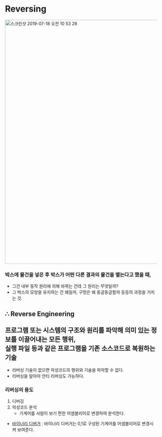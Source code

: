 # Reversing
<img width="806" alt="스크린샷 2019-07-18 오전 10 53 28" src="https://user-images.githubusercontent.com/43804152/61423371-76f5b900-a94a-11e9-83a5-bbcbbde22961.png">

### 박스에 물건을 넣은 후 박스가 어떤 다른 결과의 물건을 뱉는다고 했을 때,
* 그건 내부 동작 원리에 의해 바뀌는 건데 그 원리는 무엇일까?
* 그 박스의 모양을 유지하는 건 왜일까, 구멍은 왜 동글동글할까 등등의 과정을 거치는 것.

## ∴ Reverse Engineering<br><br>프로그램 또는 시스템의 구조와 원리를 파악해 의미 있는 정보를 이끌어내는 모든 행위, <br>실행 파일 등과 같은 프로그램을 기존 소스코드로 복원하는 기술 
* 리버싱 기술이 없으면 악성코드의 행위와 기술을 파악할 수 없다.
* 리버싱을 알아야 안티 리버싱도 가능하다.

### 리버싱의 용도
1.  디버깅
2. 악성코드 분석
     * 기계어를 사람이 보기 편한 어셈블리어로 변경하여 분석한다.
* [바이너리 디버거]()
 : 바이너리 디버거는 0,1로 구성된 기계어를 어셈블리어로 변경시켜 보여준다.
 
